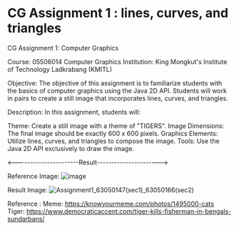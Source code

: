 # CG Assignment 1 : lines, curves, and triangles
CG Assignment 1: Computer Graphics

Course: 05506014 Computer Graphics
Institution: King Mongkut's Institute of Technology Ladkrabang (KMITL)

Objective:
The objective of this assignment is to familiarize students with the basics of computer graphics using the Java 2D API. Students will work in pairs to create a still image that incorporates lines, curves, and triangles.

Description:
In this assignment, students will:

Theme: Create a still image with a theme of "TIGERS".
Image Dimensions: The final image should be exactly 600 x 600 pixels.
Graphics Elements: Utilize lines, curves, and triangles to compose the image.
Tools: Use the Java 2D API exclusively to draw the image.

<----------------------Result---------------------->

Reference Image:
![image](https://github.com/Buye4h/cg-assignment1/assets/73097117/aade6e21-79da-4366-a211-e23b78423d4a)

Result Image:
![Assignment1_63050147(sec1)_63050166(sec2)](https://github.com/Buye4h/cg-assignment1/assets/73097117/8acd490a-6e15-4d85-a176-60e71da29d08)


Reference :
Meme: https://knowyourmeme.com/photos/1495000-cats
Tiger: https://www.democraticaccent.com/tiger-kills-fisherman-in-bengals-sundarbans/
